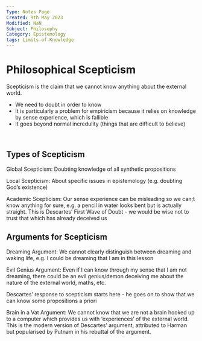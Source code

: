 ```yaml
---
Type: Notes Page
Created: 9th May 2023
Modified: NaN
Subject: Philosophy
Category: Epistemology
tags: Limits-of-Knowledge
---
```

# Philosophical Scepticism

Scepticism is the claim that we cannot know anything about the external world.

- We need to doubt in order to know
- It is particularly a problem for empiricism because it relies on knowledge by sense experience, which is fallible
- It goes beyond normal incredulity (things that are difficult to believe)

</br>

## Types of Scepticism

Global Scepticism: Doubting knowledge of all synthetic propositions

Local Scepticism: About specific issues in epistemology  (e.g. doubting God’s existence)

Academic Scepticism: Our sense experience can be misleading so we can;t know anything for sure, e.g. a pencil in water looks bent but is actually straight. This is Descartes’ First Wave of Doubt - we would be wise not to trust that which has already deceived us
</br>

## Arguments for Scepticism

Dreaming Argument: We cannot clearly distinguish between dreaming and waking life, e.g. I could be dreaming that I am in this lesson

Evil Genius Argument: Even if I can know through my sense that I am not dreaming, there could be an evil genius/demon deceiving me about the nature of the external world, maths, etc.

Descartes’ response to scepticism starts here - he goes on to show that we can know some propositions a priori

Brain in a Vat Argument: We cannot know that we are not a brain hooked up to a computer which provides us with ‘experiences’ of the external world. This is the modern version of Descartes’ argument, attributed to Harman but popularised by Putnam in his rebuttal of the argument.
